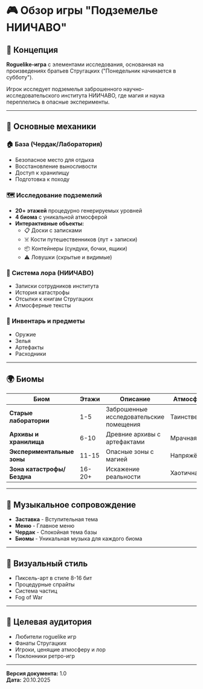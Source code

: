 # 🎮 Обзор игры "Подземелье НИИЧАВО"

## 📖 Концепция

**Roguelike-игра** с элементами исследования, основанная на произведениях братьев Стругацких ("Понедельник начинается в субботу").

Игрок исследует подземелья заброшенного научно-исследовательского института НИИЧАВО, где магия и наука переплелись в опасные эксперименты.

---

## 🎯 Основные механики

### 🏠 База (Чердак/Лаборатория)
- Безопасное место для отдыха
- Восстановление выносливости
- Доступ к хранилищу
- Подготовка к походу

### 🗺️ Исследование подземелий
- **20+ этажей** процедурно генерируемых уровней
- **4 биома** с уникальной атмосферой
- **Интерактивные объекты:**
  - 📋 Доски с записками
  - ☠️ Кости путешественников (лут + записки)
  - 📦 Контейнеры (сундуки, бочки, ящики)
  - ⚠️ Ловушки (скрытые и видимые)

### 📜 Система лора (НИИЧАВО)
- Записки сотрудников института
- История катастрофы
- Отсылки к книгам Стругацких
- Атмосферные тексты

### 🎒 Инвентарь и предметы
- Оружие
- Зелья
- Артефакты
- Расходники

---

## 🌍 Биомы

| Биом | Этажи | Описание | Атмосфера |
|------|-------|----------|-----------|
| **Старые лаборатории** | 1-5 | Заброшенные исследовательские помещения | Таинственная |
| **Архивы и хранилища** | 6-10 | Древние архивы с артефактами | Мрачная |
| **Экспериментальные зоны** | 11-15 | Опасные зоны с магией | Напряжённая |
| **Зона катастрофы/Бездна** | 16-20+ | Искажение реальности | Хаотичная |

---

## 🎵 Музыкальное сопровождение

- **Заставка** - Вступительная тема
- **Меню** - Главное меню
- **Чердак** - Спокойная тема базы
- **Биомы** - Уникальная музыка для каждого биома

---

## 🎨 Визуальный стиль

- Пиксель-арт в стиле 8-16 бит
- Процедурные спрайты
- Система частиц
- Fog of War

---

## 🎯 Целевая аудитория

- Любители roguelike игр
- Фанаты Стругацких
- Игроки, ценящие атмосферу и лор
- Поклонники ретро-игр

---

**Версия документа:** 1.0  
**Дата:** 20.10.2025
